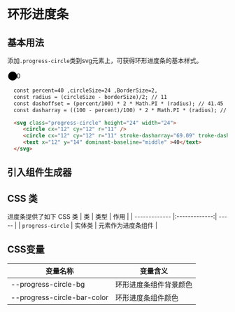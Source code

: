 # 环形进度条

## 基本用法

添加`.progress-circle`类到svg元素上，可获得环形进度条的基本样式。

<Example>
  <svg class="progress-circle" percent=40 circleSize=24 BorderSize=2 height=24>
    <circle cx=12 cy=12 r=10 stroke='var(--progress-circle-bg)' />
    <circle cx=12 cy=12 r=10 stroke='var(--progress-circle-bar-color)' stroke-dasharray=69.09 stroke-dashoffset=41.45 />
    <text x=12 y=13 dominant-baseline="middle">40</text>
  </svg>
</Example>

```html
  const percent=40 ,circleSize=24 ,BorderSize=2,
  const radius = (circleSize - borderSize)/2; // 11
  const dashoffset = (percent/100) * 2 * Math.PI * (radius); // 41.45
  const dasharray = ((100 - percent)/100) * 2 * Math.PI * (radius); // 69.09

  <svg class="progress-circle" height="24" width="24">
     <circle cx="12" cy="12" r="11" />
     <circle cx="12" cy="12" r="11" stroke-dasharray="69.09" troke-dashoffset="41.45" />
     <text x="12" y="14" dominant-baseline="middle" >40</text>
  </svg>
```

## 引入组件生成器

<Example>
  <div id="progressCircle">
  </div>
</Example>




 ## CSS 类

 进度条提供了如下 CSS 类
  | 类        | 类型           | 作用  |
  | ------------- |:-------------:| ----- |
  | `progress-circle`          | 实体类 | 元素作为进度条组件 |

 ## CSS变量
 | 变量名称 | 变量含义 |
 | -------- | -------- |
 | --progress-circle-bg           | 环形进度条组件背景颜色 |
 | --progress-circle-bar-color    | 环形进度条组件颜色     |
<script>
export default {
    mounted(){
        onZUIReady(() => {
            const progressCircle1 = new zui.ProgressCircle('#progressCircle', {
                percent: 50,
            });
            const dom = document.getElementById(progressCircle);
            console.log(progressCircle1, dom, '123');
        });
    },
}
</script>
